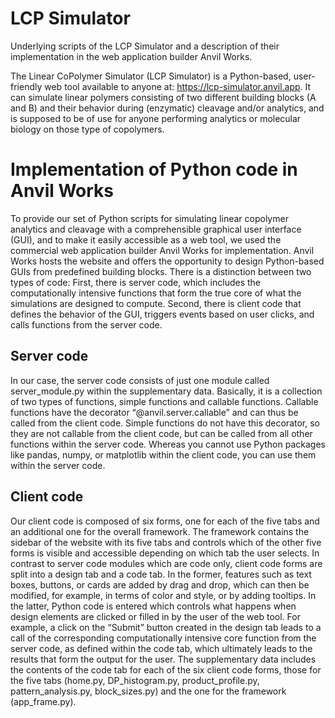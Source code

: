 # LCP Simulator
Underlying scripts of the LCP Simulator and a description of their implementation in the web application builder Anvil Works.

The Linear CoPolymer Simulator (LCP Simulator) is a Python-based, user-friendly web tool available to anyone at: https://lcp-simulator.anvil.app. It can simulate linear polymers consisting of two different building blocks (A and B) and their behavior during (enzymatic) cleavage and/or analytics, and is supposed to be of use for anyone performing analytics or molecular biology on those type of copolymers. 

# Implementation of Python code in Anvil Works
To provide our set of Python scripts for simulating linear copolymer analytics and cleavage with a
comprehensible graphical user interface (GUI), and to make it easily accessible as a web tool, we used
the commercial web application builder Anvil Works for implementation. Anvil Works hosts the
website and offers the opportunity to design Python-based GUIs from predefined building blocks.
There is a distinction between two types of code: First, there is server code, which includes the
computationally intensive functions that form the true core of what the simulations are designed to
compute. Second, there is client code that defines the behavior of the GUI, triggers events based on
user clicks, and calls functions from the server code.

## Server code
In our case, the server code consists of just one module called server_module.py within the
supplementary data. Basically, it is a collection of two types of functions, simple functions and callable
functions. Callable functions have the decorator “@anvil.server.callable” and can thus be called from
the client code. Simple functions do not have this decorator, so they are not callable from the client
code, but can be called from all other functions within the server code. Whereas you cannot use
Python packages like pandas, numpy, or matplotlib within the client code, you can use them within
the server code.

## Client code
Our client code is composed of six forms, one for each of the five tabs and an additional one for the
overall framework. The framework contains the sidebar of the website with its five tabs and controls
which of the other five forms is visible and accessible depending on which tab the user selects.
In contrast to server code modules which are code only, client code forms are split into a design tab
and a code tab. In the former, features such as text boxes, buttons, or cards are added by drag and
drop, which can then be modified, for example, in terms of color and style, or by adding tooltips. In
the latter, Python code is entered which controls what happens when design elements are clicked or
filled in by the user of the web tool. For example, a click on the “Submit” button created in the design
tab leads to a call of the corresponding computationally intensive core function from the server code,
as defined within the code tab, which ultimately leads to the results that form the output for the user.
The supplementary data includes the contents of the code tab for each of the six client code forms,
those for the five tabs (home.py, DP_histogram.py, product_profile.py, pattern_analysis.py,
block_sizes.py) and the one for the framework (app_frame.py).
